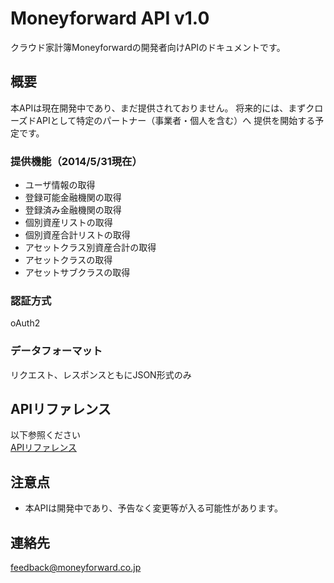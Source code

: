 # Moneyforward API v1.0

クラウド家計簿Moneyforwardの開発者向けAPIのドキュメントです。

## 概要

本APIは現在開発中であり、まだ提供されておりません。
将来的には、まずクローズドAPIとして特定のパートナー（事業者・個人を含む）へ
提供を開始する予定です。

### 提供機能（2014/5/31現在）

* ユーザ情報の取得
* 登録可能金融機関の取得
* 登録済み金融機関の取得
* 個別資産リストの取得
* 個別資産合計リストの取得
* アセットクラス別資産合計の取得
* アセットクラスの取得
* アセットサブクラスの取得

### 認証方式
oAuth2

### データフォーマット

リクエスト、レスポンスともにJSON形式のみ

## APIリファレンス

以下参照ください  
[APIリファレンス](moneyforward-api.md)

## 注意点

* 本APIは開発中であり、予告なく変更等が入る可能性があります。
 
## 連絡先

feedback@moneyforward.co.jp 
